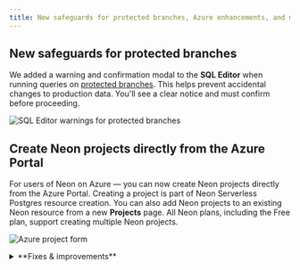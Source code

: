 ```yaml
---
title: New safeguards for protected branches, Azure enhancements, and more
---
```


## New safeguards for protected branches

We added a warning and confirmation modal to the **SQL Editor** when running queries on [protected branches](/docs/guides/protected-branches). This helps prevent accidental changes to production data. You'll see a clear notice and must confirm before proceeding.

  ![SQL Editor warnings for protected branches](/docs/relnotes/sql_editor_warning.png)

## Create Neon projects directly from the Azure Portal

For users of Neon on Azure — you can now create Neon projects directly from the Azure Portal. Creating a project is part of Neon Serverless Postgres resource creation. You can also add Neon projects to an existing Neon resource from a new **Projects** page. All Neon plans, including the Free plan, support creating multiple Neon projects.

  ![Azure project form](/docs/relnotes/azure_project_form.png)

<details>

<summary>**Fixes & improvements**</summary>

- **Neon Console**

  The **Computes** tab on individual branch pages in the Neon Console now shows **Started** and **Suspended** labels for the primary compute, indicating when the compute was last started or suspended.

  ![compute started label](/docs/relnotes/compute_started.png)

- **Neon API**

  - We added a `started_at` attribute to the [Retrieve compute endpoint details](https://api-docs.neon.tech/reference/getprojectendpoint) response. This timestamp shows when your Neon compute was last started. Since Neon computes pick up the latest available updates on restart, this information can help you track when [compute updates](/docs/manage/updates) were last applied.
 
- **Vercel Native Integration**

  New Neon projects (referred to as _Databases_ in Vercel) now use Postgres 17 by default. Previously, projects created through the [Vercel Native Integration](/docs/guides/vercel-native-integration) used Postgres 15.

- **Fixes**

  Fixed an issue that caused the **Tables** page in the Neon Console to reload when the browser tab regained focus.

</details>
